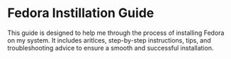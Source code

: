 # Fedora Instillation Guide

This guide is designed to help me through the process of installing Fedora on my system. It includes aritlces, step-by-step instructions, tips, and troubleshooting advice to ensure a smooth and successful installation.